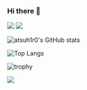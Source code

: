 ### Hi there 👋

<!--
**atsuh1r0/atsuh1r0** is a ✨ _special_ ✨ repository because its `README.md` (this file) appears on your GitHub profile.

Here are some ideas to get you started:

- 🔭 I’m currently working on ...
- 🌱 I’m currently learning ...
- 👯 I’m looking to collaborate on ...
- 🤔 I’m looking for help with ...
- 💬 Ask me about ...
- 📫 How to reach me: ...
- 😄 Pronouns: ...
- ⚡ Fun fact: ...
-->

<p align="left">
  <img src="https://komarev.com/ghpvc/?username=atsuh1r0" />
  <img src="https://img.shields.io/github/followers/atsuh1r0?label=follow&logo=github&style=flat" />
</p>

![atsuh1r0's GitHub stats](https://github-readme-stats.vercel.app/api?username=atsuh1r0&show_icons=true&theme=radical)

![Top Langs](https://github-readme-stats.vercel.app/api/top-langs/?username=atsuh1r0&theme=radical&langs_count=20)

![trophy](https://github-profile-trophy.vercel.app/?username=atsuh1r0&theme=radical&column=7)

![](https://github-readme-streak-stats.herokuapp.com/?user=atsuh1r0&theme=radical)
